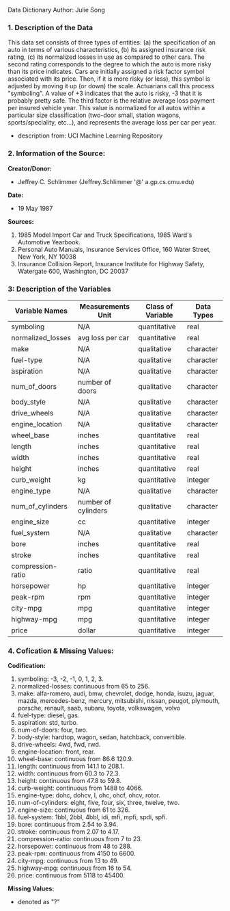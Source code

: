 Data Dictionary
Author: Julie Song

### 1. Description of the Data
This data set consists of three types of entities: (a) the specification of an auto in terms of various characteristics, (b) its assigned insurance risk rating, (c) its normalized losses in use as compared to other cars. The second rating corresponds to the degree to which the auto is more risky than its price indicates. Cars are initially assigned a risk factor symbol associated with its price. Then, if it is more risky (or less), this symbol is adjusted by moving it up (or down) the scale. Actuarians call this process "symboling". A value of +3 indicates that the auto is risky, -3 that it is probably pretty safe. The third factor is the relative average loss payment per insured vehicle year. This value is normalized for all autos within a particular size classification (two-door small, station wagons, sports/speciality, etc...), and represents the average loss per car per year.

* description from: UCI Machine Learning Repository

### 2. Information of the Source:
**Creator/Donor:**

* Jeffrey C. Schlimmer (Jeffrey.Schlimmer '@' a.gp.cs.cmu.edu) 

**Date:**

* 19 May 1987

**Sources:**

1. 1985 Model Import Car and Truck Specifications, 1985 Ward's Automotive Yearbook. 
2. Personal Auto Manuals, Insurance Services Office, 160 Water Street, New York, NY 10038 
3. Insurance Collision Report, Insurance Institute for Highway Safety, Watergate 600, Washington, DC 20037
    
### 3: Description of the Variables

| Variable Names | Measurements Unit | Class of Variable | Data Types | 
|----------------|-------------------|-------------------|------------|
| symboling      |         N/A       |   quantitative    |   real     | 
| normalized_losses | avg loss per car |  quantitative   |   real     | 
| make           |         N/A       |   qualitative     |  character |
| fuel-type      |         N/A       |   qualitative     |  character |
| aspiration     |         N/A       |   qualitative     |  character |
| num_of_doors   |  number of doors  |   qualitative     |  character |
| body_style     |         N/A       |   qualitative     |  character |
| drive_wheels   |         N/A       |   qualitative     |  character |
| engine_location |        N/A       |   qualitative     |  character |
| wheel_base     |       inches      |   quantitative    |  real      |
| length         |       inches      |   quantitative    |  real      |
| width          |       inches      |   quantitative    |  real      | 
| height         |       inches      |   quantitative    |  real      | 
| curb_weight    |        kg         |   quantitative    |  integer   |
| engine_type    |         N/A       |   qualitative     |  character |
| num_of_cylinders | number of cylinders | qualitative   |  character |
| engine_size    |        cc         |   quantitative    |  integer   |
| fuel_system    |         N/A       |   qualitative     |  character |
| bore           |      inches       |   quantitative    |  real      |
| stroke         |      inches       |   quantitative    |  real      |
| compression-ratio |   ratio        |   quantitative    |  real      |
| horsepower     |          hp       |   quantitative    |  integer   |
| peak-rpm       |       rpm         |   quantitative    |  integer   |
| city-mpg       |        mpg        |   quantitative    |  integer   |
| highway-mpg    |        mpg        |   quantitative    |  integer   |
| price          |      dollar       |   quantitative    |  integer   |

### 4. Cofication & Missing Values: 

**Codification:**

1. symboling: -3, -2, -1, 0, 1, 2, 3. 
2. normalized-losses: continuous from 65 to 256. 
3. make: alfa-romero, audi, bmw, chevrolet, dodge, honda, isuzu, jaguar, mazda, mercedes-benz, mercury, mitsubishi, nissan, peugot, plymouth, porsche, renault, saab, subaru, toyota, volkswagen, volvo 
4. fuel-type: diesel, gas. 
5. aspiration: std, turbo. 
6. num-of-doors: four, two. 
7. body-style: hardtop, wagon, sedan, hatchback, convertible. 
8. drive-wheels: 4wd, fwd, rwd. 
9. engine-location: front, rear. 
10. wheel-base: continuous from 86.6 120.9. 
11. length: continuous from 141.1 to 208.1. 
12. width: continuous from 60.3 to 72.3. 
13. height: continuous from 47.8 to 59.8. 
14. curb-weight: continuous from 1488 to 4066. 
15. engine-type: dohc, dohcv, l, ohc, ohcf, ohcv, rotor. 
16. num-of-cylinders: eight, five, four, six, three, twelve, two. 
17. engine-size: continuous from 61 to 326. 
18. fuel-system: 1bbl, 2bbl, 4bbl, idi, mfi, mpfi, spdi, spfi. 
19. bore: continuous from 2.54 to 3.94. 
20. stroke: continuous from 2.07 to 4.17. 
21. compression-ratio: continuous from 7 to 23. 
22. horsepower: continuous from 48 to 288. 
23. peak-rpm: continuous from 4150 to 6600. 
24. city-mpg: continuous from 13 to 49. 
25. highway-mpg: continuous from 16 to 54. 
26. price: continuous from 5118 to 45400.

**Missing Values:**

* denoted as "?"
